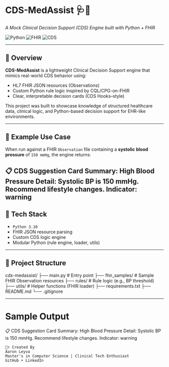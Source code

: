 # CDS-MedAssist 🩺💊  
*A Mock Clinical Decision Support (CDS) Engine built with Python + FHIR*

![Python](https://img.shields.io/badge/Python-3.10-blue.svg)
![FHIR](https://img.shields.io/badge/FHIR-HL7-red.svg)
![CDS](https://img.shields.io/badge/CDS-CQL%20Logic-lightgrey.svg)

---

## 🚀 Overview

**CDS-MedAssist** is a lightweight Clinical Decision Support engine that mimics real-world CDS behavior using:
- HL7 FHIR JSON resources (Observations)
- Custom Python rule logic inspired by CQL/CPG-on-FHIR
- Clear, interpretable decision cards (CDS Hooks–style)

This project was built to showcase knowledge of structured healthcare data, clinical logic, and Python-based decision support for EHR-like environments.

---

## 🧠 Example Use Case

When run against a FHIR `Observation` file containing a **systolic blood pressure** of `150 mmHg`, the engine returns:

📋 CDS Suggestion Card
Summary: High Blood Pressure
Detail: Systolic BP is 150 mmHg. Recommend lifestyle changes.
Indicator: warning
---

## 🧰 Tech Stack

- `Python 3.10`
- FHIR JSON resource parsing
- Custom CDS logic engine
- Modular Python (rule engine, loader, utils)

---

## 📁 Project Structure

cds-medassist/
├── main.py # Entry point
├── fhir_samples/ # Sample FHIR Observation resources
├── rules/ # Rule logic (e.g., BP threshold)
├── utils/ # Helper functions (FHIR loader)
├── requirements.txt
├── README.md
└── .gitignore

----

# Sample Output
📋 CDS Suggestion Card
Summary: High Blood Pressure
Detail: Systolic BP is 150 mmHg. Recommend lifestyle changes.
Indicator: warning

```
👨‍⚕️ Created By
Aaron Leyva
Master's in Computer Science | Clinical Tech Enthusiast
GitHub • LinkedIn
